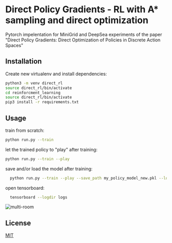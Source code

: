 

# Direct Policy Gradients - RL with A* sampling and direct optimization

Pytorch impelentation for MiniGrid and DeepSea experiments of the paper "Direct Policy Gradients: Direct Optimization of Policies in Discrete Action Spaces"

## Installation

Create new virtualenv and install dependencies:
```bash
python3 -m venv direct_rl
source direct_rl/bin/activate
cd reinforcment_learning
source direct_rl/bin/activate
pip3 install -r requirements.txt
```

## Usage

train from scratch:
```bash
python run.py --train
```  

let the trained policy to "play" after training:
  
```bash
python run.py --train --play 
```  
save and/or load the model after training:
```bash
  python run.py --train --play --save_path my_policy_model_new.pkl --load_path my_policy_model.pkl
```  
open tensorboard:
```bash
  tensorboard --logdir logs
```  

![multi-room](https://user-images.githubusercontent.com/18574572/83604692-4711cd00-a57f-11ea-916b-c208834c2dea.gif)

## License
[MIT](https://choosealicense.com/licenses/mit/)
